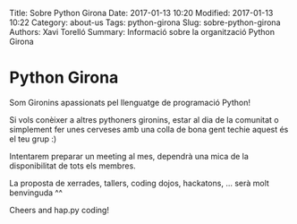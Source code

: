Title: Sobre Python Girona
Date: 2017-01-13 10:20
Modified: 2017-01-13 10:22
Category: about-us
Tags: python-girona
Slug: sobre-python-girona
Authors: Xavi Torelló
Summary: Informació sobre la organització Python Girona

# Python Girona

Som Gironins apassionats pel llenguatge de programació Python!

Si vols conèixer a altres pythoners gironins, estar al dia de la comunitat o simplement fer unes cerveses amb una colla de bona gent techie aquest és el teu grup :)

Intentarem preparar un meeting al mes, dependrà una mica de la disponibilitat de tots els membres.

La proposta de xerrades, tallers, coding dojos, hackatons, ... serà molt benvinguda ^^

Cheers and hap.py coding!
